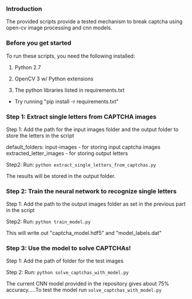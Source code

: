 ### Introduction
The provided scripts provide a tested mechanism to break captcha using open-cv image processing and cnn models.

### Before you get started

To run these scripts, you need the following installed:

1. Python 2.7
2. OpenCV 3 w/ Python extensions

3. The python libraries listed in requirements.txt
 - Try running "pip install -r requirements.txt"

### Step 1: Extract single letters from CAPTCHA images
Step 1: Add the path for the input images folder and the output folder to store the letters in the script

default_folders:
input-images - for storing input captcha images
extracted_letter_images - for storing output letters
 
Step2:
Run:
`python extract_single_letters_from_captchas.py`

The results will be stored in the output folder.


### Step 2: Train the neural network to recognize single letters

Step 1: Add the path to the output images folder as set in the previous part in the script

Step2:
Run:
`python train_model.py`

This will write out "captcha_model.hdf5" and "model_labels.dat"


### Step 3: Use the model to solve CAPTCHAs!
Step 1: Add the path of folder for the test images

Step 2:
Run: 
`python solve_captchas_with_model.py`

The current CNN model provided in the repository gives about 75% accuracy.....To test the model run `solve_captchas_with_model.py`
